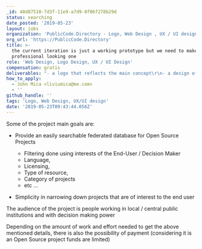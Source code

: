 ```yaml
---
_id: 40d87510-7d3f-11e9-a7d9-8f06f278b29d
status: searching
date_posted: '2019-05-23'
layout: jobs
organization: 'PublicCode.Directory - Logo, Web Design , UX / UI design'
org_url: 'https://PublicCode.Directory'
title: >-
  the current iteration is just a working prototype but we need to make is a
  professional looking one
role: 'Web Design, Logo Design, UX / UI Design'
compensation: gratis
deliverables: "- a logo that reflects the main concept\r\n- a design of the pages\r\n- UX / UI envisioned design for the list view, grid view and world map"
how_to_apply:
  - John Mica <liviumica@me.com>
  - ''
github_handle: ''
tags: 'Logo, Web Design, UX/UI design'
date: '2019-05-23T09:43:44.056Z'
---
```

Some of the project main goals are:

- Provide an easily searchable federated database for Open Source Projects
    - Filtering done using interests of the End-User / Decision Maker
    - Language,
    - Licensing,
    - Type of resource,
    - Category of projects
    - etc …

- Simplicity in narrowing down projects that are of interest to the end user

The audience of the project is people working in local / central public institutions and with decision making power

Depending on the amount of work and effort needed to get the above mentioned details, there is also the possibility of payment   (considering it is an Open Source project funds are limited)
